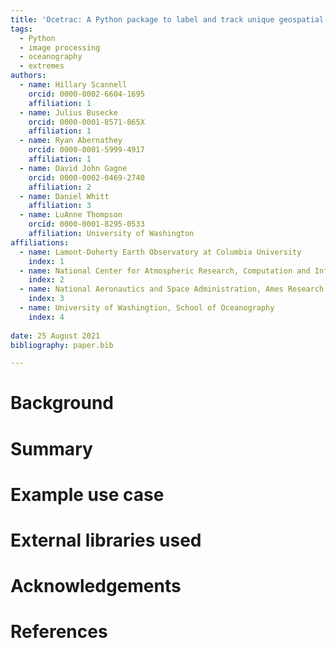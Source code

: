 ```yaml
---
title: 'Ocetrac: A Python package to label and track unique geospatial features from gridded datasets'
tags:
  - Python
  - image processing
  - oceanography
  - extremes
authors:
  - name: Hillary Scannell
    orcid: 0000-0002-6604-1695
    affiliation: 1
  - name: Julius Busecke
    orcid: 0000-0001-8571-865X
    affiliation: 1
  - name: Ryan Abernathey
    orcid: 0000-0001-5999-4917
    affiliation: 1
  - name: David John Gagne
    orcid: 0000-0002-0469-2740
    affiliation: 2
  - name: Daniel Whitt
    affiliation: 3
  - name: LuAnne Thompson
    orcid: 0000-0001-8295-0533
    affiliation: University of Washington
affiliations:
  - name: Lamont-Doherty Earth Observatory at Columbia University
    index: 1
  - name: National Center for Atmospheric Research, Computation and Information Systems Laboratory
    index: 2
  - name: National Aeronautics and Space Administration, Ames Research Center
    index: 3
  - name: University of Washingtion, School of Oceanography
    index: 4
    
date: 25 August 2021
bibliography: paper.bib

---
```


# Background


# Summary

# Example use case

# External libraries used
    
# Acknowledgements

# References
